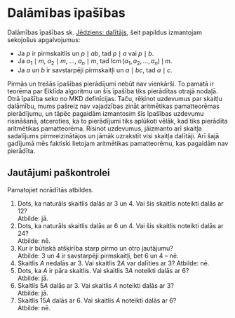 # Dalāmības īpašības

Dalāmības īpašības sk. [Jēdziens: dalītājs](Concept-p1.1-divisor.md), 
šeit papildus izmantojam sekojošus apgalvojumus:

* Ja $p$ ir pirmskaitlis un $p \mid ab$, tad $p \mid a$ vai $p \mid b$.
* Ja $a_1 \mid m$, $a_2 \mid m$, $\ldots$, $a_n \mid m$, tad
  $\operatorname{lcm}(a_1,a_2,\ldots,a_n)\,\mid\,m$. 
* Ja $a$ un $b$ ir savstarpēji pirmskaitļi un $a \mid bc$, tad $a \mid c$.

Pirmās un trešās īpašības pierādījumi nebūt nav vienkārši.
To pamatā ir teorēma par Eiklīda algoritmu un šīs īpašība tiks pierādītas otrajā nodaļā. 
Otrā īpašība seko no MKD definīcijas. Taču, rēķinot uzdevumus par skaitļu dalāmību, 
mums pašreiz nav vajadzības zināt aritmētikas pamatteorēmas pierādījumu, 
un tāpēc pagaidām izmantosim šīs īpašības uzdevumu risināšanā, atceroties, 
ka to pierādījumi tiks aplūkoti vēlāk, kad tiks pierādīta aritmētikas pamatteorēma.
Risinot uzdevumus, jāizmanto arī skaitļa sadalījums pirmreizinātājos 
un jāmāk uzrakstīt visi skaitļa dalītāji. Arī šajā gadījumā mēs faktiski 
lietojam aritmētikas pamatteorēmu, kas pagaidām nav pierādīta.

## Jautājumi paškontrolei

Pamatojiet norādītās atbildes.

1. Dots, ka naturāls skaitlis dalās ar $3$ un $4$. Vai šis 
   skaitlis noteikti dalās ar $12$?  
   Atbilde: jā.
2. Dots, ka naturāls skaitlis dalās ar $6$ un $4$. Vai šis skaitlis 
   noteikti dalās ar 24?  
   Atbilde: nē. 
3. Kur ir būtiskā atšķirība starp pirmo un otro jautājumu?  
   Atbilde: $3$ un $4$ ir savstarpēji pirmskaitļi, bet $6$ un $4$ – nē. 
4. Skaitlis $A$ nedalās ar $3$. Vai skaitlis $2A$ var dalīties ar $3$?
   Atbilde: nē.
5. Dots, ka $A$ ir pāra skaitlis. Vai skaitlis $3A$ 
   noteikti dalās ar $6$?  
   Atbilde: jā.
6. Skaitlis $5A$ dalās ar $3$. Vai skaitlis $A$ noteikti 
   dalās ar $3$?  
   Atbilde: jā.
7. Skaitlis $15A$ dalās ar $6$. Vai skaitlis $A$ 
   noteikti dalās ar $6$?  
   Atbilde: nē.

